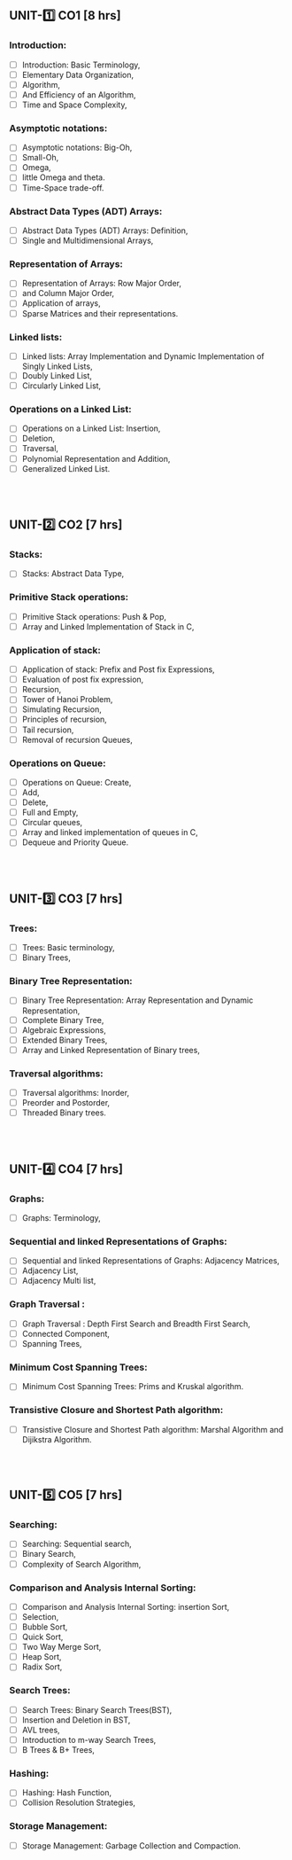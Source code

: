 ## UNIT-1️⃣ CO1 [8 hrs]

### Introduction:

- [ ] Introduction: Basic Terminology,
- [ ] Elementary Data Organization,
- [ ] Algorithm,
- [ ] And Efficiency of an Algorithm,
- [ ] Time and Space Complexity,

### Asymptotic notations:

- [ ] Asymptotic notations: Big-Oh,
- [ ] Small-Oh,
- [ ] Omega,
- [ ] little Omega and theta.
- [ ] Time-Space trade-off.

### Abstract Data Types (ADT) Arrays:

- [ ] Abstract Data Types (ADT) Arrays: Definition,
- [ ] Single and Multidimensional Arrays,

### Representation of Arrays:

- [ ] Representation of Arrays: Row Major Order,
- [ ] and Column Major Order,
- [ ] Application of arrays,
- [ ] Sparse Matrices and their representations.

### Linked lists:

- [ ] Linked lists: Array Implementation and Dynamic Implementation of Singly Linked Lists,
- [ ] Doubly Linked List,
- [ ] Circularly Linked List,

### Operations on a Linked List:

- [ ] Operations on a Linked List: Insertion,
- [ ] Deletion,
- [ ] Traversal,
- [ ] Polynomial Representation and Addition,
- [ ] Generalized Linked List.

<br>
<br>

## UNIT-2️⃣ CO2 [7 hrs]

### Stacks:

- [ ] Stacks: Abstract Data Type,

### Primitive Stack operations:

- [ ] Primitive Stack operations: Push & Pop,
- [ ] Array and Linked Implementation of Stack in C,

### Application of stack:

- [ ] Application of stack: Prefix and Post fix Expressions,
- [ ] Evaluation of post fix expression,
- [ ] Recursion,
- [ ] Tower of Hanoi Problem,
- [ ] Simulating Recursion,
- [ ] Principles of recursion,
- [ ] Tail recursion,
- [ ] Removal of recursion Queues,

### Operations on Queue:

- [ ] Operations on Queue: Create,
- [ ] Add,
- [ ] Delete,
- [ ] Full and Empty,
- [ ] Circular queues,
- [ ] Array and linked implementation of queues in C,
- [ ] Dequeue and Priority Queue.

<br>
<br>

## UNIT-3️⃣ CO3 [7 hrs]

### Trees:

- [ ] Trees: Basic terminology,
- [ ] Binary Trees,

### Binary Tree Representation:

- [ ] Binary Tree Representation: Array Representation and Dynamic Representation,
- [ ] Complete Binary Tree,
- [ ] Algebraic Expressions,
- [ ] Extended Binary Trees,
- [ ] Array and Linked Representation of Binary trees,

### Traversal algorithms:

- [ ] Traversal algorithms: Inorder,
- [ ] Preorder and Postorder,
- [ ] Threaded Binary trees.

<br>
<br>

## UNIT-4️⃣ CO4 [7 hrs]

### Graphs:

- [ ] Graphs: Terminology,

### Sequential and linked Representations of Graphs:

- [ ] Sequential and linked Representations of Graphs: Adjacency Matrices,
- [ ] Adjacency List,
- [ ] Adjacency Multi list,

### Graph Traversal :

- [ ] Graph Traversal : Depth First Search and Breadth First Search,
- [ ] Connected Component,
- [ ] Spanning Trees,

### Minimum Cost Spanning Trees:

- [ ] Minimum Cost Spanning Trees: Prims and Kruskal algorithm.

### Transistive Closure and Shortest Path algorithm:

- [ ] Transistive Closure and Shortest Path algorithm: Marshal Algorithm and Dijikstra Algorithm.

<br>
<br>

## UNIT-5️⃣ CO5 [7 hrs]

### Searching:

- [ ] Searching: Sequential search,
- [ ] Binary Search,
- [ ] Complexity of Search Algorithm,

### Comparison and Analysis Internal Sorting:

- [ ] Comparison and Analysis Internal Sorting: insertion Sort,
- [ ] Selection,
- [ ] Bubble Sort,
- [ ] Quick Sort,
- [ ] Two Way Merge Sort,
- [ ] Heap Sort,
- [ ] Radix Sort,

### Search Trees:

- [ ] Search Trees: Binary Search Trees(BST),
- [ ] Insertion and Deletion in BST,
- [ ] AVL trees,
- [ ] Introduction to m-way Search Trees,
- [ ] B Trees & B+ Trees,

### Hashing:

- [ ] Hashing: Hash Function,
- [ ] Collision Resolution Strategies,

### Storage Management:

- [ ] Storage Management: Garbage Collection and Compaction.
